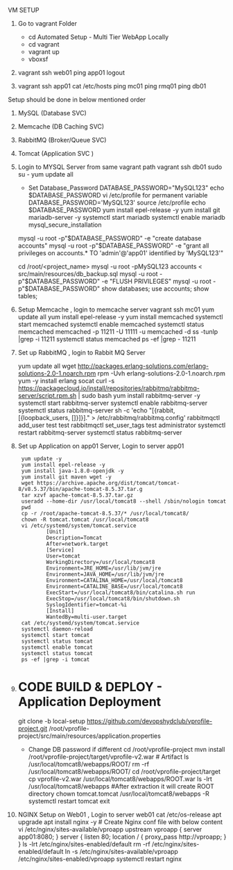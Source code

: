
VM SETUP

1. Go to vagrant Folder
    - cd Automated Setup - Multi Tier WebApp Locally
    - cd vagrant
    - vagrant up 
    - vboxsf
2.  vagrant ssh web01
    ping app01
    logout

3. vagrant ssh app01
    cat /etc/hosts
    ping mc01
    ping rmq01
    ping db01 


Setup should be done in below mentioned order
1. MySQL (Database SVC)
2. Memcache (DB Caching SVC)
3. RabbitMQ (Broker/Queue SVC)
4. Tomcat (Application SVC )

1. Login to MYSQL Server from same vagrant path 
    vagrant ssh db01
    sudo su -
    yum update all
    - Set Database_Password
    DATABASE_PASSWORD="MySQL123"
    echo $DATABASE_PASSWORD
    vi /etc/profile  for permanent variable 
    DATABASE_PASSWORD='MySQL123'
    source /etc/profile 
    echo $DATABASE_PASSWORD
    yum install epel-release -y
    yum install git mariadb-server -y
    systemctl start mariadb
    systemctl enable mariadb
    mysql_secure_installation

    mysql -u root -p"$DATABASE_PASSWORD" -e "create database accounts"
    mysql -u root -p"$DATABASE_PASSWORD" -e "grant all privileges on accounts.* TO 'admin'@'app01' identified by 'MySQL123'"

    cd /root/<project_name>
    mysql -u root -pMySQL123 accounts < src/main/resources/db_backup.sql
    mysql -u root -p"$DATABASE_PASSWORD" -e "FLUSH PRIVILEGES"
    mysql -u root -p"$DATABASE_PASSWORD"
    show databases;
    use accounts;
    show tables;

2. Setup Memcache , login to memcache server
    vagrant ssh mc01
    yum update all 
    yum install epel-release -y
    yum install memcached
    systemctl start memcached
    systemctl enable memcached
    systemctl status memcached
    memcached -p 11211 -U 11111 -u memcached -d
    ss -tunlp |grep -i 11211
    systemctl status memcached
    ps -ef |grep - 11211

3. Set up RabbitMQ , login to Rabbit MQ Server

    yum update all
    wget http://packages.erlang-solutions.com/erlang-solutions-2.0-1.noarch.rpm
    rpm -Uvh erlang-solutions-2.0-1.noarch.rpm
    yum -y install erlang socat
    curl -s https://packagecloud.io/install/repositories/rabbitmq/rabbitmq-server/script.rpm.sh | sudo bash
    yum install rabbitmq-server -y
    systemctl start rabbitmq-server
    systemctl enable rabbitmq-server
    systemctl status rabbitmq-server
    sh -c 'echo "[{rabbit, [{loopback_users, []}]}]." > /etc/rabbitmq/rabbitmq.config'
    rabbitmqctl add_user test test
    rabbitmqctl set_user_tags test administrator
    systemctl restart rabbitmq-server
    systemctl status rabbitmq-server


4. Set up Application on app01 Server, Login to server app01

        yum update -y
        yum install epel-release -y
        yum install java-1.8.0-openjdk -y
        yum install git maven wget -y
        wget https://archive.apache.org/dist/tomcat/tomcat-8/v8.5.37/bin/apache-tomcat-8.5.37.tar.g
        tar xzvf apache-tomcat-8.5.37.tar.gz
        useradd --home-dir /usr/local/tomcat8 --shell /sbin/nologin tomcat
        pwd
        cp -r /root/apache-tomcat-8.5.37/* /usr/local/tomcat8/
        chown -R tomcat.tomcat /usr/local/tomcat8
        vi /etc/systemd/system/tomcat.service
                [Unit]
                Description=Tomcat
                After=network.target
                [Service]
                User=tomcat
                WorkingDirectory=/usr/local/tomcat8
                Environment=JRE_HOME=/usr/lib/jvm/jre
                Environment=JAVA_HOME=/usr/lib/jvm/jre
                Environment=CATALINA_HOME=/usr/local/tomcat8
                Environment=CATALINE_BASE=/usr/local/tomcat8
                ExecStart=/usr/local/tomcat8/bin/catalina.sh run
                ExecStop=/usr/local/tomcat8/bin/shutdown.sh
                SyslogIdentifier=tomcat-%i
                [Install]
                WantedBy=multi-user.target
        cat /etc/systemd/system/tomcat.service                               
        systemctl daemon-reload
        systemctl start tomcat
        systemctl status tomcat
        systemctl enable tomcat
        systemctl status tomcat
        ps -ef |grep -i tomcat


5. # CODE BUILD & DEPLOY - Application Deployment 

    git clone -b local-setup https://github.com/devopshydclub/vprofile-project.git
    /root/vprofile-project/src/main/resources/application.properties
    - Change DB password if different
    cd /root/vprofile-project
    mvn install 
    /root/vprofile-project/target/vprofile-v2.war   # Artifact 
    ls /usr/local/tomcat8/webapps/ROOT/
    rm -rf /usr/local/tomcat8/webapps/ROOT/
    cd /root/vprofile-project/target
    cp vprofile-v2.war /usr/local/tomcat8/webapps/ROOT.war
    ls -lrt /usr/local/tomcat8/webapps   #After extraction it will create ROOT directory 
    chown tomcat.tomcat /usr/local/tomcat8/webapps -R
    systemctl restart tomcat
    exit 

6. NGINX Setup on Web01 , Login to server web01 
    cat /etc/os-release
    apt upgrade
    apt install nginx -y
        # Create Nginx conf file with below content
            vi /etc/nginx/sites-available/vproapp
            upstream vproapp {
                    server app01:8080;
            }
            server {
                    listen 80;
            location / {
                    proxy_pass http://vproapp;
                    }
            }
    ls -lrt /etc/nginx/sites-enabled/default
    rm -rf /etc/nginx/sites-enabled/default
    ln -s /etc/nginx/sites-available/vproapp /etc/nginx/sites-enabled/vproapp
    systemctl restart nginx

 






    

